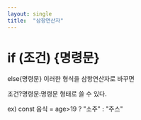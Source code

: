 ```yaml
---
layout: single
title:  "삼항연산자"
---
```


# if (조건) {명령문}
else{명령문}
이러한 형식을 삼항연산자로 바꾸면 

조건?명령문:명령문 
형태로 쓸 수 있다.

ex) const 음식 = age>19 ? "소주" : "주스" 
